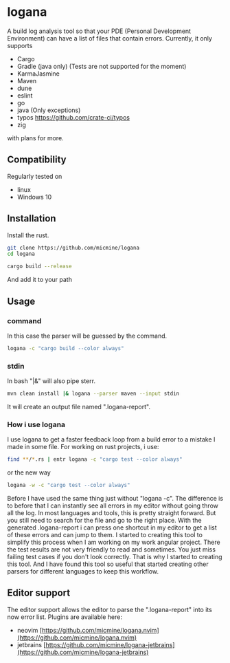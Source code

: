# logana

A build log analysis tool so that your PDE (Personal Development Environment) can have a list of files that contain errors.
Currently, it only supports

- Cargo
- Gradle (java only) (Tests are not supported for the moment)
- KarmaJasmine
- Maven
- dune
- eslint
- go
- java (Only exceptions)
- typos https://github.com/crate-ci/typos
- zig

with plans for more.

## Compatibility

Regularly tested on

- linux
- Windows 10

## Installation

Install the rust.

```bash
git clone https://github.com/micmine/logana
cd logana

cargo build --release
```

And add it to your path

## Usage

### command

In this case the parser will be guessed by the command.

```bash
logana -c "cargo build --color always"
```

### stdin

In bash "|&" will also pipe sterr.

```bash
mvn clean install |& logana --parser maven --input stdin
```

It will create an output file named ".logana-report".

### How i use logana

I use logana to get a faster feedback loop from a build error to a mistake I made in some file.
For working on rust projects, i use:

```bash
find **/*.rs | entr logana -c "cargo test --color always"
```
or the new way
```bash
logana -w -c "cargo test --color always"
```
Before I have used the same thing just without "logana -c". The difference is to before that I can instantly see all errors in my editor without going throw all the log. In most languages and tools, this is pretty straight forward. But you still need to search for the file and go to the right place. With the generated .logana-report i can press one shortcut in my editor to get a list of these errors and can jump to them.
I started to creating this tool to simplify this process when I am working on my work angular project. There the test results are not very friendly to read and sometimes. You just miss failing test cases if you don't look correctly. That is why I started to creating this tool. And I have found this tool so useful that started creating other parsers for different languages to keep this workflow.

## Editor support

The editor support allows the editor to parse the ".logana-report" into its now error list.
Plugins are available here:

- neovim [https://github.com/micmine/logana.nvim](https://github.com/micmine/logana.nvim)
- jetbrains [https://github.com/micmine/logana-jetbrains](https://github.com/micmine/logana-jetbrains)
